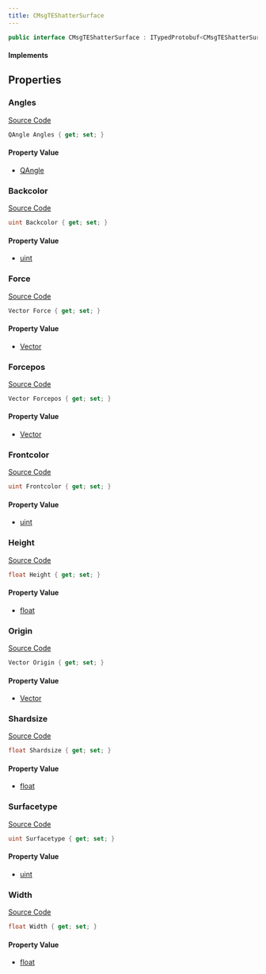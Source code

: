 ```yaml
---
title: CMsgTEShatterSurface
---
```


```csharp
public interface CMsgTEShatterSurface : ITypedProtobuf<CMsgTEShatterSurface>, INativeHandle, INetMessage<CMsgTEShatterSurface>, IDisposable
```

#### Implements

## Properties

### Angles

[Source Code](https://github.com/swiftly-solution/swiftlys2/blob/beta/managed/src/SwiftlyS2.Generated/Protobufs/Interfaces/CMsgTEShatterSurface.cs#L21)

```csharp
QAngle Angles { get; set; }
```

#### Property Value

- [QAngle](/docs/api/shared/natives/qangle)

### Backcolor

[Source Code](https://github.com/swiftly-solution/swiftlys2/blob/beta/managed/src/SwiftlyS2.Generated/Protobufs/Interfaces/CMsgTEShatterSurface.cs#L45)

```csharp
uint Backcolor { get; set; }
```

#### Property Value

- [uint](https://learn.microsoft.com/dotnet/api/system.uint32)

### Force

[Source Code](https://github.com/swiftly-solution/swiftlys2/blob/beta/managed/src/SwiftlyS2.Generated/Protobufs/Interfaces/CMsgTEShatterSurface.cs#L24)

```csharp
Vector Force { get; set; }
```

#### Property Value

- [Vector](/docs/api/shared/natives/vector)

### Forcepos

[Source Code](https://github.com/swiftly-solution/swiftlys2/blob/beta/managed/src/SwiftlyS2.Generated/Protobufs/Interfaces/CMsgTEShatterSurface.cs#L27)

```csharp
Vector Forcepos { get; set; }
```

#### Property Value

- [Vector](/docs/api/shared/natives/vector)

### Frontcolor

[Source Code](https://github.com/swiftly-solution/swiftlys2/blob/beta/managed/src/SwiftlyS2.Generated/Protobufs/Interfaces/CMsgTEShatterSurface.cs#L42)

```csharp
uint Frontcolor { get; set; }
```

#### Property Value

- [uint](https://learn.microsoft.com/dotnet/api/system.uint32)

### Height

[Source Code](https://github.com/swiftly-solution/swiftlys2/blob/beta/managed/src/SwiftlyS2.Generated/Protobufs/Interfaces/CMsgTEShatterSurface.cs#L33)

```csharp
float Height { get; set; }
```

#### Property Value

- [float](https://learn.microsoft.com/dotnet/api/system.single)

### Origin

[Source Code](https://github.com/swiftly-solution/swiftlys2/blob/beta/managed/src/SwiftlyS2.Generated/Protobufs/Interfaces/CMsgTEShatterSurface.cs#L18)

```csharp
Vector Origin { get; set; }
```

#### Property Value

- [Vector](/docs/api/shared/natives/vector)

### Shardsize

[Source Code](https://github.com/swiftly-solution/swiftlys2/blob/beta/managed/src/SwiftlyS2.Generated/Protobufs/Interfaces/CMsgTEShatterSurface.cs#L36)

```csharp
float Shardsize { get; set; }
```

#### Property Value

- [float](https://learn.microsoft.com/dotnet/api/system.single)

### Surfacetype

[Source Code](https://github.com/swiftly-solution/swiftlys2/blob/beta/managed/src/SwiftlyS2.Generated/Protobufs/Interfaces/CMsgTEShatterSurface.cs#L39)

```csharp
uint Surfacetype { get; set; }
```

#### Property Value

- [uint](https://learn.microsoft.com/dotnet/api/system.uint32)

### Width

[Source Code](https://github.com/swiftly-solution/swiftlys2/blob/beta/managed/src/SwiftlyS2.Generated/Protobufs/Interfaces/CMsgTEShatterSurface.cs#L30)

```csharp
float Width { get; set; }
```

#### Property Value

- [float](https://learn.microsoft.com/dotnet/api/system.single)

